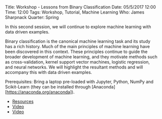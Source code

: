 Title: Workshop - Lessons from Binary Classification
Date: 05/5/2017 12:00
Time: 12:00 
Tags: Workshop, Tutorial, Machine Learning
Who: James Sharpnack
Quarter: Spring

In this second session, we will continue to explore machine learning with
data driven examples.

Binary classification is the canonical machine learning task and its study
has a rich history.  Much of the main principles of machine learning have
been discovered in this context.  These principles continue to guide the
broader development of machine learning, and they motivate methods such as
cross-validation, kernel support vector machines, logistic regression, and
neural networks.  We will highlight the resultant methods and will
accompany this with data driven examples.
    
Prerequisites: Bring a laptop pre-loaded with Jupyter, Python, NumPy and
    Scikit-Learn (they can be installed through [Anaconda][https://anaconda.org/anaconda]).

+ [Resources](https://github.com/jsharpna/DavisSML/tree/master/lectures/classify)
+ [Video](https://www.youtube.com/watch?v=dHbze3AYG8I)
+ [Video](https://www.youtube.com/watch?v=T64qdgdGRmw)
